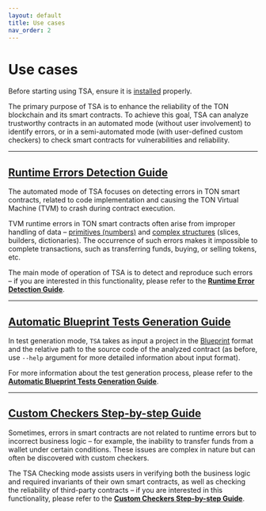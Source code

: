 ```yaml
---
layout: default
title: Use cases
nav_order: 2
---
```


# Use cases

Before starting using TSA, ensure it is [installed](../installation) properly.

The primary purpose of TSA is to enhance the reliability of the TON blockchain and its smart contracts.
To achieve this goal, TSA can analyze trustworthy contracts in an automated mode (without user involvement) to identify errors,
or in a semi-automated mode (with user-defined custom checkers) to check smart contracts for vulnerabilities and reliability.

---

## [Runtime Errors Detection Guide](error-detection-mode)

The automated mode of TSA focuses on detecting errors in TON smart contracts, 
related to code implementation and causing the TON Virtual Machine (TVM) to crash during contract execution.

TVM runtime errors in TON smart contracts often arise from improper handling of data – 
[primitives (numbers)](../error-types#Arithmetic-Errors) and [complex structures](../error-types#Deserialization-Errors-Cell-Underflow) (slices, builders, dictionaries). 
The occurrence of such errors makes it impossible to complete transactions, such as transferring funds, buying, or selling tokens, etc. 

The main mode of operation of TSA is to detect and reproduce such errors – if you are interested in this functionality, 
please refer to the [**Runtime Error Detection Guide**](error-detection-mode).

---

## [Automatic Blueprint Tests Generation Guide](test-gen-mode)

In test generation mode, `TSA` takes as input a project in the [Blueprint](https://github.com/ton-org/blueprint) format and
the relative path to the source code of the analyzed contract (as before, use `--help` argument for more detailed information about input format).

For more information about the test generation process, please refer to the [**Automatic Blueprint Tests Generation Guide**](test-gen-mode).

---

## [Custom Checkers Step-by-step Guide](checking-mode)

Sometimes, errors in smart contracts are not related to runtime errors but to incorrect business logic – 
for example, the inability to transfer funds from a wallet under certain conditions. 
These issues are complex in nature but can often be discovered with custom checkers. 

The TSA Checking mode assists users in verifying both the business logic and required invariants of their own smart contracts, 
as well as checking the reliability of third-party contracts – if you are interested in this functionality,
please refer to the [**Custom Checkers Step-by-step Guide**](checking-mode).
